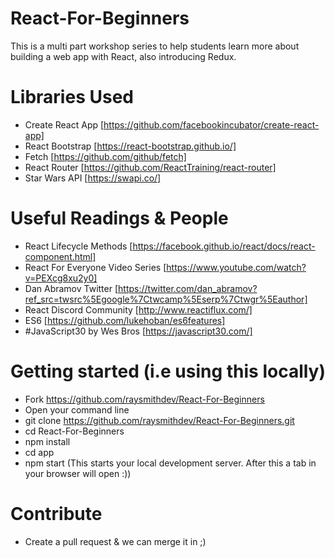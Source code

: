 # React-For-Beginners

This is a multi part workshop series to help students learn more about building a web app with React, also introducing Redux.

# Libraries Used
- Create React App [https://github.com/facebookincubator/create-react-app]
- React Bootstrap [https://react-bootstrap.github.io/]
- Fetch [https://github.com/github/fetch]
- React Router [https://github.com/ReactTraining/react-router]
- Star Wars API [https://swapi.co/]

# Useful Readings & People
- React Lifecycle Methods [https://facebook.github.io/react/docs/react-component.html]
- React For Everyone Video Series [https://www.youtube.com/watch?v=PEXcg8xu2y0]
- Dan Abramov Twitter [https://twitter.com/dan_abramov?ref_src=twsrc%5Egoogle%7Ctwcamp%5Eserp%7Ctwgr%5Eauthor]
- React Discord Community [http://www.reactiflux.com/]
- ES6 [https://github.com/lukehoban/es6features]
- #JavaScript30 by Wes Bros [https://javascript30.com/]

# Getting started (i.e using this locally)
- Fork https://github.com/raysmithdev/React-For-Beginners
- Open your command line
- git clone https://github.com/raysmithdev/React-For-Beginners.git
- cd React-For-Beginners
- npm install
- cd app
- npm start (This starts your local development server. After this a tab in your browser will open :))

# Contribute
- Create a pull request & we can merge it in ;)
